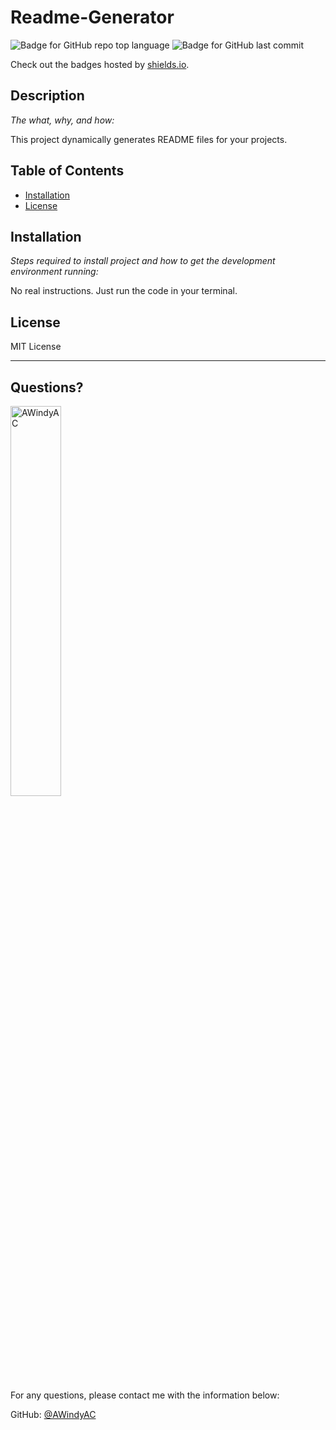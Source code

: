 # Readme-Generator
  ![Badge for GitHub repo top language](https://img.shields.io/github/languages/top/AWindyAC/readme-generator?style=flat&logo=appveyor) ![Badge for GitHub last commit](https://img.shields.io/github/last-commit/AWindyAC/readme-generator?style=flat&logo=appveyor)
  
  Check out the badges hosted by [shields.io](https://shields.io/).
  
  
  ## Description 
  
  *The what, why, and how:* 
  
  This project dynamically generates README files for your projects.
  ## Table of Contents
  * [Installation](#installation)
  * [License](#license)
  
  ## Installation
  
  *Steps required to install project and how to get the development environment running:*
  
  No real instructions. Just run the code in your terminal.
  
  ## License
  
  MIT License
  
  ---
  
  ## Questions?
  <img src="https://avatars.githubusercontent.com/u/123840237?v=4" alt="AWindyAC" width="40%" />
  
  For any questions, please contact me with the information below:
 
  GitHub: [@AWindyAC](https://api.github.com/users/AWindyAC)
  